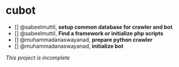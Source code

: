 # cubot
- [] @sabeelmuttil, **setup common database for crawler and bot**
- [] @sabeelmuttil, **Find a framework or initialize php scripts**
- [] @muhammadanaswayanad, **prepare python crawler**
- [] @muhammadanaswayanad, **initialize bot**

*This project is incomplete*
